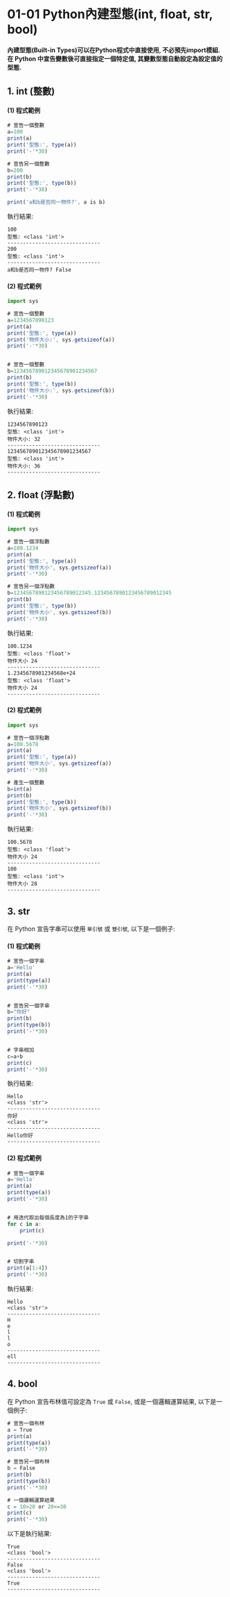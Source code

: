 # 01-01 Python內建型態(int, float, str, bool)

#### 內建型態(Built-in Types)可以在Python程式中直接使用, 不必預先import模組. 在 Python 中宣告變數後可直接指定一個特定值, 其變數型態自動設定為設定值的型態. 


## 1. int (整數)

#### (1) 程式範例
```javascript
# 宣告一個整數
a=100
print(a)
print('型態:', type(a))
print('-'*30)

# 宣告另一個整數
b=200
print(b)
print('型態:', type(b))
print('-'*30)

print('a和b是否同一物件?', a is b)
```

執行結果:
```
100
型態: <class 'int'>
------------------------------
200
型態: <class 'int'>
------------------------------
a和b是否同一物件? False
```

#### (2) 程式範例
```javascript
import sys

# 宣告一個整數
a=1234567890123
print(a)
print('型態:', type(a))
print('物件大小:', sys.getsizeof(a))
print('-'*30)


# 宣告一個整數
b=123456789012345678901234567
print(b)
print('型態:', type(b))
print('物件大小:', sys.getsizeof(b))
print('-'*30)
```

執行結果:
```
1234567890123
型態: <class 'int'>
物件大小: 32
------------------------------
123456789012345678901234567
型態: <class 'int'>
物件大小: 36
------------------------------
```


## 2. float (浮點數)

#### (1) 程式範例
```javascript
import sys

# 宣告一個浮點數
a=100.1234
print(a)
print('型態:', type(a))
print('物件大小', sys.getsizeof(a))
print('-'*30)

# 宣告另一個浮點數
b=1234567890123456789012345.1234567890123456789012345
print(b)
print('型態:', type(b))
print('物件大小', sys.getsizeof(b))
print('-'*30)
```

執行結果:
```
100.1234
型態: <class 'float'>
物件大小 24
------------------------------
1.2345678901234568e+24
型態: <class 'float'>
物件大小 24
------------------------------
```

#### (2) 程式範例
```javascript
import sys

# 宣告一個浮點數
a=100.5678
print(a)
print('型態:', type(a))
print('物件大小', sys.getsizeof(a))
print('-'*30)

# 產生一個整數
b=int(a)
print(b)
print('型態:', type(b))
print('物件大小', sys.getsizeof(b))
print('-'*30)
```

執行結果:
```
100.5678
型態: <class 'float'>
物件大小 24
------------------------------
100
型態: <class 'int'>
物件大小 28
------------------------------
```



## 3. str

在 Python 宣告字串可以使用 `單引號` 或 `雙引號`, 以下是一個例子:

#### (1) 程式範例
```javascript
# 宣告一個字串
a='Hello'
print(a)
print(type(a))
print('-'*30)


# 宣告另一個字串
b="你好"
print(b)
print(type(b))
print('-'*30)


# 字串相加
c=a+b
print(c)
print('-'*30)
```

執行結果:
```
Hello
<class 'str'>
------------------------------
你好
<class 'str'>
------------------------------
Hello你好
------------------------------
```

#### (2) 程式範例
```javascript
# 宣告一個字串
a='Hello'
print(a)
print(type(a))
print('-'*30)


# 用迭代取出每個長度為1的子字串
for c in a:
    print(c)

print('-'*30)


# 切割字串
print(a[1:4])
print('-'*30)
```

執行結果:
```
Hello
<class 'str'>
------------------------------
H
e
l
l
o
------------------------------
ell
------------------------------
```


## 4. bool

在 Python 宣告布林值可設定為 `True` 或 `False`, 或是一個邏輯運算結果, 以下是一個例子:

```javascript
# 宣告一個布林
a = True
print(a)
print(type(a))
print('-'*30)

# 宣告另一個布林
b = False
print(b)
print(type(b))
print('-'*30)

# 一個邏輯運算結果
c = 10>20 or 20<=30
print(c)
print('-'*30)
```

以下是執行結果:
```
True
<class 'bool'>
------------------------------
False
<class 'bool'>
------------------------------
True
------------------------------
```
